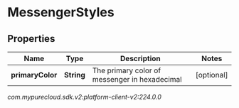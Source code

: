 # MessengerStyles


## Properties

| Name | Type | Description | Notes |
| ------------ | ------------- | ------------- | ------------- |
| **primaryColor** | **String** | The primary color of messenger in hexadecimal |  [optional] |




_com.mypurecloud.sdk.v2:platform-client-v2:224.0.0_
